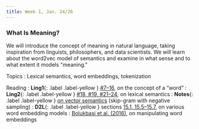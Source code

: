 ```yaml
---
title: Week 1, Jan. 24/26
---
```


### What Is Meaning?

We will introduce the concept of meaning in natural language, taking inspiration from linguists, philosophers, and data
scientists. We will learn about the word2vec model of semantics and examine in what sense and to what extent it models
"meaning."

Topics
: Lexical semantics, word embeddings, tokenization

Reading
: **Ling1**{: .label .label-yellow } [\#7–16](https://www.morganclaypool.com/doi/abs/10.2200/S00493ED1V01Y201303HLT020),
on the concept of a “word”
: **Ling2**{: .label .label-yellow }
[\#18, \#19, \#21–24](https://www.morganclaypool.com/doi/abs/10.2200/S00935ED1V02Y201907HLT043), on lexical semantics
: **Notes**{: .label .label-yellow }
[on vector semantics](https://drive.google.com/file/d/16vWNLaCFEmnW2kxhsCGkd5OXPEMgKl7v/view?usp=share_link)
(skip-gram with negative sampling)
: **D2L**{: .label .label-yellow } sections
[15.1, 15.5–15.7](https://d2l.ai/chapter_natural-language-processing-pretraining/word2vec.html), on various word
embedding models
: [Bolukbasi et al. (2016)](https://arxiv.org/abs/1607.06520), on manipulating word embeddings